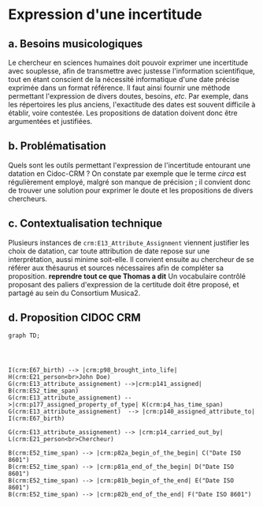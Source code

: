 # Expression d'une incertitude

## a. Besoins musicologiques

Le chercheur en sciences humaines doit pouvoir exprimer une incertitude avec souplesse, afin de transmettre avec justesse l'information scientifique, tout en étant conscient de la nécessité informatique d'une date précise exprimée dans un format référence. Il faut ainsi fournir une méthode permettant l'expression de divers doutes, besoins, _etc_. Par exemple, dans les répertoires les plus anciens, l'exactitude des dates est souvent difficile à établir, voire contestée. Les propositions de datation doivent donc être argumentées et justifiées.

## b. Problématisation

Quels sont les outils permettant l'expression de l'incertitude entourant une datation en Cidoc-CRM ? On constate par exemple que le terme _circa_ est régulièrement employé, malgré son manque de précision ; il convient donc de trouver une solution pour exprimer le doute et les propositions de divers chercheurs. 

## c. Contextualisation technique

Plusieurs instances de `crm:E13_Attribute_Assignment` viennent justifier les choix de datation, car toute attribution de date repose sur une interprétation, aussi minime soit-elle. Il convient ensuite au chercheur de se référer aux thésaurus et sources nécessaires afin de compléter sa proposition. **reprendre tout ce que Thomas a dit** Un vocabulaire contrôlé proposant des paliers d'expression de la certitude doit être proposé, et partagé au sein du Consortium Musica2.

## d. Proposition CIDOC CRM


```mermaid
graph TD;




I(crm:E67_birth) --> |crm:p98_brought_into_life| H(crm:E21_person<br>John Doe)
G(crm:E13_attribute_assignement) -->|crm:p141_assigned| B(crm:E52_time_span)
G(crm:E13_attribute_assignement) -->|crm:p177_assigned_property_of_type| K(crm:p4_has_time_span)
G(crm:E13_attribute_assignement)  --> |crm:p140_assigned_attribute_to| I(crm:E67_birth)

G(crm:E13_attribute_assignement) --> |crm:p14_carried_out_by| L(crm:E21_person<br>Chercheur)

B(crm:E52_time_span) --> |crm:p82a_begin_of_the_begin| C("Date ISO 8601")
B(crm:E52_time_span) --> |crm:p81a_end_of_the_begin| D("Date ISO 8601")
B(crm:E52_time_span) --> |crm:p81b_begin_of_the_end| E("Date ISO 8601")
B(crm:E52_time_span) --> |crm:p82b_end_of_the_end| F("Date ISO 8601")

```
